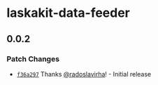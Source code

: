 # laskakit-data-feeder

## 0.0.2

### Patch Changes

- [`f36a297`](https://github.com/radoslavirha/ha-addons/commit/f36a2974438b7b114dc44e5500f96e423dd628be) Thanks [@radoslavirha](https://github.com/radoslavirha)! - Initial release
